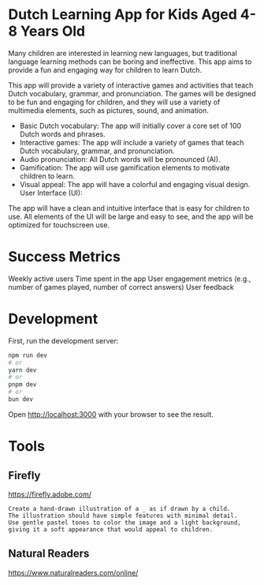 # Dutch Learning App for Kids Aged 4-8 Years Old

Many children are interested in learning new languages, but traditional language learning methods can be boring and ineffective. This app aims to provide a fun and engaging way for children to learn Dutch.

This app will provide a variety of interactive games and activities that teach Dutch vocabulary, grammar, and pronunciation. The games will be designed to be fun and engaging for children, and they will use a variety of multimedia elements, such as pictures, sound, and animation.

* Basic Dutch vocabulary: The app will initially cover a core set of 100 Dutch words and phrases.
* Interactive games: The app will include a variety of games that teach Dutch vocabulary, grammar, and pronunciation.
* Audio pronunciation: All Dutch words will be pronounced (AI).
* Gamification: The app will use gamification elements to motivate children to learn.
* Visual appeal: The app will have a colorful and engaging visual design. User Interface (UI):

The app will have a clean and intuitive interface that is easy for children to use. All elements of the UI will be large and easy to see, and the app will be optimized for touchscreen use.

# Success Metrics

Weekly active users
Time spent in the app
User engagement metrics (e.g., number of games played, number of correct answers)
User feedback

# Development

First, run the development server:

```bash
npm run dev
# or
yarn dev
# or
pnpm dev
# or
bun dev
```

Open [http://localhost:3000](http://localhost:3000) with your browser to see the result.

# Tools

## Firefly

https://firefly.adobe.com/

```
Create a hand-drawn illustration of a _ as if drawn by a child. 
The illustration should have simple features with minimal detail.
Use gentle pastel tones to color the image and a light background, giving it a soft appearance that would appeal to children.
```

## Natural Readers

https://www.naturalreaders.com/online/
